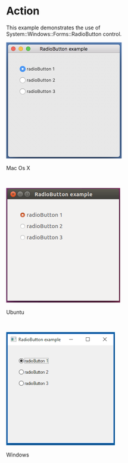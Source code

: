 # Action
This example demonstrates the use of System::Windows::Forms::RadioButton control.
<BR>

![GitHub Logo](../../../Documentations/Images/Examples/Forms/RadioButtonM.png)
<p align="left">Mac Os X</p>
<BR>

![GitHub Logo](../../../Documentations/Images/Examples/Forms/RadioButtonU.png)
<p align="left">Ubuntu</p>
<BR>

![GitHub Logo](../../../Documentations/Images/Examples/Forms/RadioButtonW.png)
<p align="left">Windows</p>
<BR>
